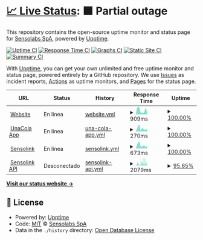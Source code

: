 # [📈 Live Status](https://status.sensolabs.cl): <!--live status--> **🟧 Partial outage**

This repository contains the open-source uptime monitor and status page for [Sensolabs SpA](https://status.sensolabs.cl), powered by [Upptime](https://github.com/upptime/upptime).

[![Uptime CI](https://github.com/sensolabs/status/workflows/Uptime%20CI/badge.svg)](https://github.com/sensolabs/status/actions?query=workflow%3A%22Uptime+CI%22)
[![Response Time CI](https://github.com/sensolabs/status/workflows/Response%20Time%20CI/badge.svg)](https://github.com/sensolabs/status/actions?query=workflow%3A%22Response+Time+CI%22)
[![Graphs CI](https://github.com/sensolabs/status/workflows/Graphs%20CI/badge.svg)](https://github.com/sensolabs/status/actions?query=workflow%3A%22Graphs+CI%22)
[![Static Site CI](https://github.com/sensolabs/status/workflows/Static%20Site%20CI/badge.svg)](https://github.com/sensolabs/status/actions?query=workflow%3A%22Static+Site+CI%22)
[![Summary CI](https://github.com/sensolabs/status/workflows/Summary%20CI/badge.svg)](https://github.com/sensolabs/status/actions?query=workflow%3A%22Summary+CI%22)

With [Upptime](https://upptime.js.org), you can get your own unlimited and free uptime monitor and status page, powered entirely by a GitHub repository. We use [Issues](https://github.com/sensolabs/status/issues) as incident reports, [Actions](https://github.com/sensolabs/status/actions) as uptime monitors, and [Pages](https://status.sensolabs.cl) for the status page.

<!--start: status pages-->
<!-- This summary is generated by Upptime (https://github.com/upptime/upptime) -->
<!-- Do not edit this manually, your changes will be overwritten -->
<!-- prettier-ignore -->
| URL | Status | History | Response Time | Uptime |
| --- | ------ | ------- | ------------- | ------ |
| <img alt="" src="https://favicons.githubusercontent.com/sensolabs.cl" height="13"> [Website](https://sensolabs.cl) | En linea | [website.yml](https://github.com/sensolabs/status/commits/HEAD/history/website.yml) | <details><summary><img alt="Response time graph" src="./graphs/website/response-time-week.png" height="20"> 909ms</summary><br><a href="https://status.sensolabs.cl/history/website"><img alt="Response time 735" src="https://img.shields.io/endpoint?url=https%3A%2F%2Fraw.githubusercontent.com%2Fsensolabs%2Fstatus%2FHEAD%2Fapi%2Fwebsite%2Fresponse-time.json"></a><br><a href="https://status.sensolabs.cl/history/website"><img alt="24-hour response time 295" src="https://img.shields.io/endpoint?url=https%3A%2F%2Fraw.githubusercontent.com%2Fsensolabs%2Fstatus%2FHEAD%2Fapi%2Fwebsite%2Fresponse-time-day.json"></a><br><a href="https://status.sensolabs.cl/history/website"><img alt="7-day response time 909" src="https://img.shields.io/endpoint?url=https%3A%2F%2Fraw.githubusercontent.com%2Fsensolabs%2Fstatus%2FHEAD%2Fapi%2Fwebsite%2Fresponse-time-week.json"></a><br><a href="https://status.sensolabs.cl/history/website"><img alt="30-day response time 953" src="https://img.shields.io/endpoint?url=https%3A%2F%2Fraw.githubusercontent.com%2Fsensolabs%2Fstatus%2FHEAD%2Fapi%2Fwebsite%2Fresponse-time-month.json"></a><br><a href="https://status.sensolabs.cl/history/website"><img alt="1-year response time 735" src="https://img.shields.io/endpoint?url=https%3A%2F%2Fraw.githubusercontent.com%2Fsensolabs%2Fstatus%2FHEAD%2Fapi%2Fwebsite%2Fresponse-time-year.json"></a></details> | <details><summary><a href="https://status.sensolabs.cl/history/website">100.00%</a></summary><a href="https://status.sensolabs.cl/history/website"><img alt="All-time uptime 100.00%" src="https://img.shields.io/endpoint?url=https%3A%2F%2Fraw.githubusercontent.com%2Fsensolabs%2Fstatus%2FHEAD%2Fapi%2Fwebsite%2Fuptime.json"></a><br><a href="https://status.sensolabs.cl/history/website"><img alt="24-hour uptime 100.00%" src="https://img.shields.io/endpoint?url=https%3A%2F%2Fraw.githubusercontent.com%2Fsensolabs%2Fstatus%2FHEAD%2Fapi%2Fwebsite%2Fuptime-day.json"></a><br><a href="https://status.sensolabs.cl/history/website"><img alt="7-day uptime 100.00%" src="https://img.shields.io/endpoint?url=https%3A%2F%2Fraw.githubusercontent.com%2Fsensolabs%2Fstatus%2FHEAD%2Fapi%2Fwebsite%2Fuptime-week.json"></a><br><a href="https://status.sensolabs.cl/history/website"><img alt="30-day uptime 100.00%" src="https://img.shields.io/endpoint?url=https%3A%2F%2Fraw.githubusercontent.com%2Fsensolabs%2Fstatus%2FHEAD%2Fapi%2Fwebsite%2Fuptime-month.json"></a><br><a href="https://status.sensolabs.cl/history/website"><img alt="1-year uptime 100.00%" src="https://img.shields.io/endpoint?url=https%3A%2F%2Fraw.githubusercontent.com%2Fsensolabs%2Fstatus%2FHEAD%2Fapi%2Fwebsite%2Fuptime-year.json"></a></details>
| <img alt="" src="https://favicons.githubusercontent.com/1-cola.cl" height="13"> [UnaCola App](https://1-cola.cl) | En linea | [una-cola-app.yml](https://github.com/sensolabs/status/commits/HEAD/history/una-cola-app.yml) | <details><summary><img alt="Response time graph" src="./graphs/una-cola-app/response-time-week.png" height="20"> 270ms</summary><br><a href="https://status.sensolabs.cl/history/una-cola-app"><img alt="Response time 314" src="https://img.shields.io/endpoint?url=https%3A%2F%2Fraw.githubusercontent.com%2Fsensolabs%2Fstatus%2FHEAD%2Fapi%2Funa-cola-app%2Fresponse-time.json"></a><br><a href="https://status.sensolabs.cl/history/una-cola-app"><img alt="24-hour response time 191" src="https://img.shields.io/endpoint?url=https%3A%2F%2Fraw.githubusercontent.com%2Fsensolabs%2Fstatus%2FHEAD%2Fapi%2Funa-cola-app%2Fresponse-time-day.json"></a><br><a href="https://status.sensolabs.cl/history/una-cola-app"><img alt="7-day response time 270" src="https://img.shields.io/endpoint?url=https%3A%2F%2Fraw.githubusercontent.com%2Fsensolabs%2Fstatus%2FHEAD%2Fapi%2Funa-cola-app%2Fresponse-time-week.json"></a><br><a href="https://status.sensolabs.cl/history/una-cola-app"><img alt="30-day response time 288" src="https://img.shields.io/endpoint?url=https%3A%2F%2Fraw.githubusercontent.com%2Fsensolabs%2Fstatus%2FHEAD%2Fapi%2Funa-cola-app%2Fresponse-time-month.json"></a><br><a href="https://status.sensolabs.cl/history/una-cola-app"><img alt="1-year response time 314" src="https://img.shields.io/endpoint?url=https%3A%2F%2Fraw.githubusercontent.com%2Fsensolabs%2Fstatus%2FHEAD%2Fapi%2Funa-cola-app%2Fresponse-time-year.json"></a></details> | <details><summary><a href="https://status.sensolabs.cl/history/una-cola-app">100.00%</a></summary><a href="https://status.sensolabs.cl/history/una-cola-app"><img alt="All-time uptime 100.00%" src="https://img.shields.io/endpoint?url=https%3A%2F%2Fraw.githubusercontent.com%2Fsensolabs%2Fstatus%2FHEAD%2Fapi%2Funa-cola-app%2Fuptime.json"></a><br><a href="https://status.sensolabs.cl/history/una-cola-app"><img alt="24-hour uptime 100.00%" src="https://img.shields.io/endpoint?url=https%3A%2F%2Fraw.githubusercontent.com%2Fsensolabs%2Fstatus%2FHEAD%2Fapi%2Funa-cola-app%2Fuptime-day.json"></a><br><a href="https://status.sensolabs.cl/history/una-cola-app"><img alt="7-day uptime 100.00%" src="https://img.shields.io/endpoint?url=https%3A%2F%2Fraw.githubusercontent.com%2Fsensolabs%2Fstatus%2FHEAD%2Fapi%2Funa-cola-app%2Fuptime-week.json"></a><br><a href="https://status.sensolabs.cl/history/una-cola-app"><img alt="30-day uptime 100.00%" src="https://img.shields.io/endpoint?url=https%3A%2F%2Fraw.githubusercontent.com%2Fsensolabs%2Fstatus%2FHEAD%2Fapi%2Funa-cola-app%2Fuptime-month.json"></a><br><a href="https://status.sensolabs.cl/history/una-cola-app"><img alt="1-year uptime 100.00%" src="https://img.shields.io/endpoint?url=https%3A%2F%2Fraw.githubusercontent.com%2Fsensolabs%2Fstatus%2FHEAD%2Fapi%2Funa-cola-app%2Fuptime-year.json"></a></details>
| <img alt="" src="https://favicons.githubusercontent.com/sensol.ink" height="13"> [Sensolink](https://sensol.ink) | En linea | [sensolink.yml](https://github.com/sensolabs/status/commits/HEAD/history/sensolink.yml) | <details><summary><img alt="Response time graph" src="./graphs/sensolink/response-time-week.png" height="20"> 673ms</summary><br><a href="https://status.sensolabs.cl/history/sensolink"><img alt="Response time 426" src="https://img.shields.io/endpoint?url=https%3A%2F%2Fraw.githubusercontent.com%2Fsensolabs%2Fstatus%2FHEAD%2Fapi%2Fsensolink%2Fresponse-time.json"></a><br><a href="https://status.sensolabs.cl/history/sensolink"><img alt="24-hour response time 473" src="https://img.shields.io/endpoint?url=https%3A%2F%2Fraw.githubusercontent.com%2Fsensolabs%2Fstatus%2FHEAD%2Fapi%2Fsensolink%2Fresponse-time-day.json"></a><br><a href="https://status.sensolabs.cl/history/sensolink"><img alt="7-day response time 673" src="https://img.shields.io/endpoint?url=https%3A%2F%2Fraw.githubusercontent.com%2Fsensolabs%2Fstatus%2FHEAD%2Fapi%2Fsensolink%2Fresponse-time-week.json"></a><br><a href="https://status.sensolabs.cl/history/sensolink"><img alt="30-day response time 589" src="https://img.shields.io/endpoint?url=https%3A%2F%2Fraw.githubusercontent.com%2Fsensolabs%2Fstatus%2FHEAD%2Fapi%2Fsensolink%2Fresponse-time-month.json"></a><br><a href="https://status.sensolabs.cl/history/sensolink"><img alt="1-year response time 426" src="https://img.shields.io/endpoint?url=https%3A%2F%2Fraw.githubusercontent.com%2Fsensolabs%2Fstatus%2FHEAD%2Fapi%2Fsensolink%2Fresponse-time-year.json"></a></details> | <details><summary><a href="https://status.sensolabs.cl/history/sensolink">100.00%</a></summary><a href="https://status.sensolabs.cl/history/sensolink"><img alt="All-time uptime 99.98%" src="https://img.shields.io/endpoint?url=https%3A%2F%2Fraw.githubusercontent.com%2Fsensolabs%2Fstatus%2FHEAD%2Fapi%2Fsensolink%2Fuptime.json"></a><br><a href="https://status.sensolabs.cl/history/sensolink"><img alt="24-hour uptime 100.00%" src="https://img.shields.io/endpoint?url=https%3A%2F%2Fraw.githubusercontent.com%2Fsensolabs%2Fstatus%2FHEAD%2Fapi%2Fsensolink%2Fuptime-day.json"></a><br><a href="https://status.sensolabs.cl/history/sensolink"><img alt="7-day uptime 100.00%" src="https://img.shields.io/endpoint?url=https%3A%2F%2Fraw.githubusercontent.com%2Fsensolabs%2Fstatus%2FHEAD%2Fapi%2Fsensolink%2Fuptime-week.json"></a><br><a href="https://status.sensolabs.cl/history/sensolink"><img alt="30-day uptime 100.00%" src="https://img.shields.io/endpoint?url=https%3A%2F%2Fraw.githubusercontent.com%2Fsensolabs%2Fstatus%2FHEAD%2Fapi%2Fsensolink%2Fuptime-month.json"></a><br><a href="https://status.sensolabs.cl/history/sensolink"><img alt="1-year uptime 99.98%" src="https://img.shields.io/endpoint?url=https%3A%2F%2Fraw.githubusercontent.com%2Fsensolabs%2Fstatus%2FHEAD%2Fapi%2Fsensolink%2Fuptime-year.json"></a></details>
| <img alt="" src="https://favicons.githubusercontent.com/api.sensol.ink" height="13"> [Sensolink API](https://api.sensol.ink) | Desconectado | [sensolink-api.yml](https://github.com/sensolabs/status/commits/HEAD/history/sensolink-api.yml) | <details><summary><img alt="Response time graph" src="./graphs/sensolink-api/response-time-week.png" height="20"> 2079ms</summary><br><a href="https://status.sensolabs.cl/history/sensolink-api"><img alt="Response time 955" src="https://img.shields.io/endpoint?url=https%3A%2F%2Fraw.githubusercontent.com%2Fsensolabs%2Fstatus%2FHEAD%2Fapi%2Fsensolink-api%2Fresponse-time.json"></a><br><a href="https://status.sensolabs.cl/history/sensolink-api"><img alt="24-hour response time 2583" src="https://img.shields.io/endpoint?url=https%3A%2F%2Fraw.githubusercontent.com%2Fsensolabs%2Fstatus%2FHEAD%2Fapi%2Fsensolink-api%2Fresponse-time-day.json"></a><br><a href="https://status.sensolabs.cl/history/sensolink-api"><img alt="7-day response time 2079" src="https://img.shields.io/endpoint?url=https%3A%2F%2Fraw.githubusercontent.com%2Fsensolabs%2Fstatus%2FHEAD%2Fapi%2Fsensolink-api%2Fresponse-time-week.json"></a><br><a href="https://status.sensolabs.cl/history/sensolink-api"><img alt="30-day response time 1508" src="https://img.shields.io/endpoint?url=https%3A%2F%2Fraw.githubusercontent.com%2Fsensolabs%2Fstatus%2FHEAD%2Fapi%2Fsensolink-api%2Fresponse-time-month.json"></a><br><a href="https://status.sensolabs.cl/history/sensolink-api"><img alt="1-year response time 955" src="https://img.shields.io/endpoint?url=https%3A%2F%2Fraw.githubusercontent.com%2Fsensolabs%2Fstatus%2FHEAD%2Fapi%2Fsensolink-api%2Fresponse-time-year.json"></a></details> | <details><summary><a href="https://status.sensolabs.cl/history/sensolink-api">95.65%</a></summary><a href="https://status.sensolabs.cl/history/sensolink-api"><img alt="All-time uptime 99.49%" src="https://img.shields.io/endpoint?url=https%3A%2F%2Fraw.githubusercontent.com%2Fsensolabs%2Fstatus%2FHEAD%2Fapi%2Fsensolink-api%2Fuptime.json"></a><br><a href="https://status.sensolabs.cl/history/sensolink-api"><img alt="24-hour uptime 93.56%" src="https://img.shields.io/endpoint?url=https%3A%2F%2Fraw.githubusercontent.com%2Fsensolabs%2Fstatus%2FHEAD%2Fapi%2Fsensolink-api%2Fuptime-day.json"></a><br><a href="https://status.sensolabs.cl/history/sensolink-api"><img alt="7-day uptime 95.65%" src="https://img.shields.io/endpoint?url=https%3A%2F%2Fraw.githubusercontent.com%2Fsensolabs%2Fstatus%2FHEAD%2Fapi%2Fsensolink-api%2Fuptime-week.json"></a><br><a href="https://status.sensolabs.cl/history/sensolink-api"><img alt="30-day uptime 98.76%" src="https://img.shields.io/endpoint?url=https%3A%2F%2Fraw.githubusercontent.com%2Fsensolabs%2Fstatus%2FHEAD%2Fapi%2Fsensolink-api%2Fuptime-month.json"></a><br><a href="https://status.sensolabs.cl/history/sensolink-api"><img alt="1-year uptime 99.49%" src="https://img.shields.io/endpoint?url=https%3A%2F%2Fraw.githubusercontent.com%2Fsensolabs%2Fstatus%2FHEAD%2Fapi%2Fsensolink-api%2Fuptime-year.json"></a></details>

<!--end: status pages-->

[**Visit our status website →**](https://status.sensolabs.cl)

## 📄 License

- Powered by: [Upptime](https://github.com/upptime/upptime)
- Code: [MIT](./LICENSE) © [Sensolabs SpA](https://status.sensolabs.cl)
- Data in the `./history` directory: [Open Database License](https://opendatacommons.org/licenses/odbl/1-0/)
